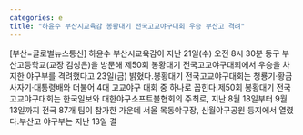 ```yaml
---
categories: e
title: "하윤수 부산시교육감 봉황대기 전국고교야구대회 우승 부산고 격려"
---
```

[부산=글로벌뉴스통신] 하윤수 부산시교육감이 지난 21일(수) 오전 8시 30분 동구 부산고등학교(교장 김성은)을 방문해 제50회 봉황대기 전국고교야구대회에서 우승을 차지한 야구부를 격려했다고 23일(금) 밝혔다.봉황대기 전국고교야구대회는 청룡기·황금사자기·대통령배와 더불어 4대 고교야구 대회 중 하나로 꼽힌다.제50회 봉황대기 전국고교야구대회는 한국일보와 대한야구소프트볼협회의 주최로, 지난 8월 18일부터 9월 13일까지 전국 87개 팀이 참가한 가운데 서울 목동야구장, 신월야구공원 등지에서 열렸다.부산고 야구부는 지난 13일 결